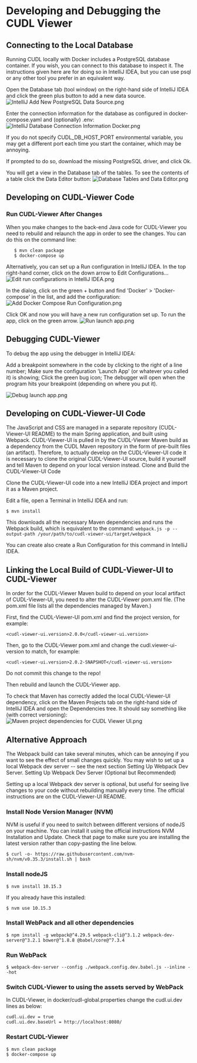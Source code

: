 # Developing and Debugging the CUDL Viewer

## Connecting to the Local Database
   
   Running CUDL locally with Docker includes a PostgreSQL database container. If you wish, you can connect to this database to inspect it. The instructions given here are for doing so in IntelliJ IDEA, but you can use psql or any other tool you prefer in an equivalent way.
   
   Open the Database tab (tool window) on the right-hand side of IntelliJ IDEA and click the green plus button to add a new data source.
   ![IntelliJ Add New PostgreSQL Data Source.png](images/IntelliJ_Add_New_PostgreSQL_Data_Source.png)
   
   Enter the connection information for the database as configured in docker-compose.yaml and (optionally) .env:
   ![IntelliJ Database Connection Information Docker.png](images/IntelliJ_Database_Connection_Information_Docker.png)
   
   If you do not specify CUDL_DB_HOST_PORT environmental variable, you may get a different port each time you start the container, which may be annoying.
   
   If prompted to do so, download the missing PostgreSQL driver, and click Ok.
   
   You will get a view in the Database tab of the tables. To see the contents of a table click the Data Editor button:
   ![Database Tables and Data Editor.png](images/Database_Tables_and_Data_Editor.png)
   
## Developing on CUDL-Viewer Code
   ### Run CUDL-Viewer After Changes
   
   When you make changes to the back-end Java code for CUDL-Viewer you need to rebuild and relaunch the app in order to see the changes. You can do this on the command line:
   
       $ mvn clean package
       $ docker-compose up
   
   Alternatively, you can set up a Run configuration in IntelliJ IDEA. In the top right-hand corner, click on the down arrow to Edit Configurations...
   ![Edit run configurations in IntelliJ IDEA.png](images/Edit_run_configurations_in_IntelliJ_IDEA.png)
   
   In the dialog, click on the green + button and find 'Docker' > 'Docker-compose' in the list, and add the configuration:
   ![Add Docker Compose Run Configuration.png](images/Add_Docker_Compose_Run_Configuration.png)
   
   Click OK and now you will have a new run configuration set up. To run the app, click on the green arrow.
   ![Run launch app.png](images/Run_launch_app.png)
   
## Debugging CUDL-Viewer
   
   To debug the app using the debugger in IntelliJ IDEA:
   
   Add a breakpoint somewhere in the code by clicking to the right of a line number;
   Make sure the configuration 'Launch App' (or whatever you called it) is showing;
   Click the green bug icon;
   The debugger will open when the program hits your breakpoint (depending on where you put it).

   ![Debug launch app.png](images/Debug_launch_app.png)
   
## Developing on CUDL-Viewer-UI Code
   
   The JavaScript and CSS are managed in a separate repository (CUDL-Viewer-UI README) to the main Spring application, and built using Webpack. CUDL-Viewer-UI is pulled in by the CUDL-Viewer Maven build as a dependency from the CUDL Maven repository in the form of pre-built files (an artifact). Therefore, to actually develop on the CUDL-Viewer-UI code it is necessary to clone the original CUDL-Viewer-UI source, build it yourself and tell Maven to depend on your local version instead.
   Clone and Build the CUDL-Viewer-UI Code
   
   Clone the CUDL-Viewer-UI code into a new IntelliJ IDEA project and import it as a Maven project.
   
   Edit a file, open a Terminal in IntelliJ IDEA and run:
   
    $ mvn install
   
   This downloads all the necessary Maven dependencies and runs the Webpack build, which is equivalent to the command: `webpack.js -p --output-path /your/path/to/cudl-viewer-ui/target/webpack`
   
   You can create also create a Run Configuration for this command in IntelliJ IDEA.
   
## Linking the Local Build of CUDL-Viewer-UI to CUDL-Viewer
   
   In order for the CUDL-Viewer Maven build to depend on your local artifact of CUDL-Viewer-UI, you need to alter the CUDL-Viewer pom.xml file. (The pom.xml file lists all the dependencies managed by Maven.)
   
   First, find the CUDL-Viewer-UI pom.xml and find the project version, for example:
   
    <cudl-viewer-ui.version>2.0.0</cudl-viewer-ui.version>
   
   Then, go to the CUDL-Viewer pom.xml and change the cudl.viewer-ui-version to match, for example:
   
    <cudl-viewer-ui.version>2.0.2-SNAPSHOT</cudl-viewer-ui.version>
   
   Do not commit this change to the repo!
   
   Then rebuild and launch the CUDL-Viewer app.
   
   To check that Maven has correctly added the local CUDL-Viewer-UI dependency, click on the Maven Projects tab on the right-hand side of IntelliJ IDEA and open the Dependencies tree. It should say something like (with correct versioning):
   ![Maven project dependencies for CUDL Viewer UI.png](images/Maven_project_dependencies_for_CUDL_Viewer_UI.png)
   
## Alternative Approach
   
   The Webpack build can take several minutes, which can be annoying if you want to see the effect of small changes quickly. You may wish to set up a local Webpack dev server -- see the next section Setting Up Webpack Dev Server.
   Setting Up Webpack Dev Server (Optional but Recommended)
   
   Setting up a local Webpack dev server is optional, but useful for seeing live changes to your code without rebuilding manually every time. The official instructions are on the CUDL-Viewer-UI README.
   
### Install Node Version Manager (NVM)
   
   NVM is useful if you need to switch between different versions of nodeJS on your machine. You can install it using the official instructions NVM Installation and Update. Check that page to make sure you are installing the latest version rather than copy-pasting the line below.
   
    $ curl -o- https://raw.githubusercontent.com/nvm-sh/nvm/v0.35.3/install.sh | bash
   
### Install nodeJS
   
    $ nvm install 10.15.3
   
   If you already have this installed:
   
    $ nvm use 10.15.3
   
### Install WebPack and all other dependencies
   
    $ npm install -g webpack@^4.29.5 webpack-cli@^3.1.2 webpack-dev-server@^3.2.1 bower@^1.8.8 @babel/core@^7.3.4
   
### Run WebPack
   
    $ webpack-dev-server --config ./webpack.config.dev.babel.js --inline --hot
   
### Switch CUDL-Viewer to using the assets served by WebPack
   
   In CUDL-Viewer, in docker/cudl-global.properties change the cudl.ui.dev lines as below:
   
    cudl.ui.dev = true
    cudl.ui.dev.baseUrl = http://localhost:8080/
   
### Restart CUDL-Viewer
   
    $ mvn clean package
    $ docker-compose up




